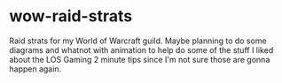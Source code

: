 # wow-raid-strats
Raid strats for my World of Warcraft guild. Maybe planning to do some diagrams and whatnot with animation to help do some of the stuff I liked about the LOS Gaming 2 minute tips since I'm not sure those are gonna happen again.
